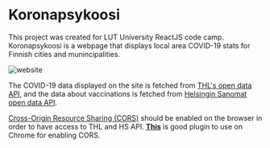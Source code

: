 # Koronapsykoosi

This project was created for LUT University ReactJS code camp. Koronapsykoosi is a webpage that displays local area COVID-19 stats for Finnish cities and munincipalities.

![website](https://i.imgur.com/vbKFRZP.png)

The COVID-19 data displayed on the site is fetched from [THL's open data API](https://thl.fi/en/web/thlfi-en/statistics/statistical-databases/open-data/confirmed-corona-cases-in-finland-covid-19-), and the data about vaccinations is fetched from [Helsingin Sanomat open data API](https://github.com/HS-Datadesk/koronavirus-avoindata).

[Cross-Origin Resource Sharing (CORS)](https://developer.mozilla.org/en-US/docs/Web/HTTP/CORS) should be enabled on the browser in order to have access to THL and HS API. <b>[This](https://chrome.google.com/webstore/detail/allow-cors-access-control/lhobafahddgcelffkeicbaginigeejlf)</b> is good plugin to use on Chrome for enabling CORS.
